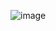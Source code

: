 ![image](https://github.com/alexmorifusa/SQL/assets/137368881/d8d375e9-6393-4535-9925-b1ceb4f07284)
